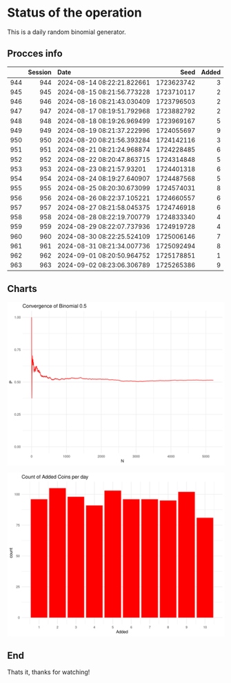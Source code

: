 # Status of the operation
  
  This is a daily random binomial generator.
  
## Procces info

|    | Session|Date                       |       Seed| Added|
|:---|-------:|:--------------------------|----------:|-----:|
|944 |     944|2024-08-14 08:22:21.822661 | 1723623742|     3|
|945 |     945|2024-08-15 08:21:56.773228 | 1723710117|     2|
|946 |     946|2024-08-16 08:21:43.030409 | 1723796503|     2|
|947 |     947|2024-08-17 08:19:51.792968 | 1723882792|     2|
|948 |     948|2024-08-18 08:19:26.969499 | 1723969167|     5|
|949 |     949|2024-08-19 08:21:37.222996 | 1724055697|     9|
|950 |     950|2024-08-20 08:21:56.393284 | 1724142116|     3|
|951 |     951|2024-08-21 08:21:24.968874 | 1724228485|     6|
|952 |     952|2024-08-22 08:20:47.863715 | 1724314848|     5|
|953 |     953|2024-08-23 08:21:57.93201  | 1724401318|     6|
|954 |     954|2024-08-24 08:19:27.640907 | 1724487568|     5|
|955 |     955|2024-08-25 08:20:30.673099 | 1724574031|     8|
|956 |     956|2024-08-26 08:22:37.105221 | 1724660557|     6|
|957 |     957|2024-08-27 08:21:58.045375 | 1724746918|     6|
|958 |     958|2024-08-28 08:22:19.700779 | 1724833340|     4|
|959 |     959|2024-08-29 08:22:07.737936 | 1724919728|     4|
|960 |     960|2024-08-30 08:22:25.524109 | 1725006146|     7|
|961 |     961|2024-08-31 08:21:34.007736 | 1725092494|     8|
|962 |     962|2024-09-01 08:20:50.964752 | 1725178851|     1|
|963 |     963|2024-09-02 08:23:06.306789 | 1725265386|     9|

## Charts 

![](charts/plot1.png)

![](charts/plot2.png)

## End

Thats it, thanks for watching!
